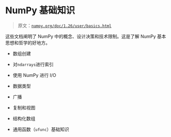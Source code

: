# NumPy 基础知识

> 原文：[`numpy.org/doc/1.26/user/basics.html`](https://numpy.org/doc/1.26/user/basics.html)

这些文档阐明了 NumPy 中的概念、设计决策和技术限制。这是了解 NumPy 基本思想和哲学的好地方。

+   数组创建

+   对`ndarrays`进行索引

+   使用 NumPy 进行 I/O

+   数据类型

+   广播

+   复制和视图

+   结构化数组

+   通用函数（`ufunc`）基础知识
